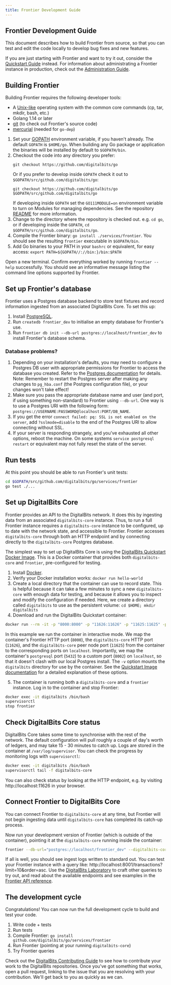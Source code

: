 ```yaml
---
title: Frontier Development Guide
---
```

## Frontier Development Guide

This document describes how to build Frontier from source, so that you can test and edit the code locally to develop bug fixes and new features.

If you are just starting with Frontier and want to try it out, consider the [Quickstart Guide](quickstart.md) instead. For information about administrating a Frontier instance in production, check out the [Administration Guide](admin.md).

## Building Frontier
Building Frontier requires the following developer tools:

- A [Unix-like](https://en.wikipedia.org/wiki/Unix-like) operating system with the common core commands (cp, tar, mkdir, bash, etc.)
- Golang 1.14 or later
- [git](https://git-scm.com/) (to check out Frontier's source code)
- [mercurial](https://www.mercurial-scm.org/) (needed for `go-dep`)

1. Set your [GOPATH](https://github.com/golang/go/wiki/GOPATH) environment variable, if you haven't already. The default `GOPATH` is `$HOME/go`. When building any Go package or application the binaries will be installed by default to `$GOPATH/bin`.
2. Checkout the code into any directory you prefer:
   ```
   git checkout https://github.com/digitalbits/go
   ```
   Or if you prefer to develop inside `GOPATH` check it out to `$GOPATH/src/github.com/digitalbits/go`:
   ```
   git checkout https://github.com/digitalbits/go $GOPATH/src/github.com/digitalbits/go
   ```
   If developing inside `GOPATH` set the `GO111MODULE=on` environment variable to turn on Modules for managing dependencies. See the repository [README](../../../../README.md#dependencies) for more information.
3. Change to the directory where the repository is checked out. e.g. `cd go`, or if developing inside the `GOPATH`, `cd $GOPATH/src/github.com/digitalbits/go`.
4. Compile the Frontier binary: `go install ./services/frontier`. You should see the resulting `frontier` executable in `$GOPATH/bin`.
5. Add Go binaries to your PATH in your `bashrc` or equivalent, for easy access: `export PATH=${GOPATH//://bin:}/bin:$PATH`

Open a new terminal. Confirm everything worked by running `frontier --help` successfully. You should see an informative message listing the command line options supported by Frontier.

## Set up Frontier's database
Frontier uses a Postgres database backend to store test fixtures and record information ingested from an associated DigitalBits Core. To set this up:
1. Install [PostgreSQL](https://www.postgresql.org/).
2. Run `createdb frontier_dev` to initialise an empty database for Frontier's use.
3. Run `frontier db init --db-url postgres://localhost/frontier_dev` to install Frontier's database schema.

### Database problems?
1. Depending on your installation's defaults, you may need to configure a Postgres DB user with appropriate permissions for Frontier to access the database you created. Refer to the [Postgres documentation](https://www.postgresql.org/docs/current/sql-createuser.html) for details. Note: Remember to restart the Postgres server after making any changes to `pg_hba.conf` (the Postgres configuration file), or your changes won't take effect!
2. Make sure you pass the appropriate database name and user (and port, if using something non-standard) to Frontier using `--db-url`. One way is to use a Postgres URI with the following form: `postgres://USERNAME:PASSWORD@localhost:PORT/DB_NAME`.
3. If you get the error `connect failed: pq: SSL is not enabled on the server`, add `?sslmode=disable` to the end of the Postgres URI to allow connecting without SSL.
4. If your server is responding strangely, and you've exhausted all other options, reboot the machine. On some systems `service postgresql restart` or equivalent may not fully reset the state of the server.

## Run tests
At this point you should be able to run Frontier's unit tests:
```bash
cd $GOPATH/src/github.com/digitalbits/go/services/frontier
go test ./...
```

## Set up DigitalBits Core
Frontier provides an API to the DigitalBits network. It does this by ingesting data from an associated `digitalbits-core` instance. Thus, to run a full Frontier instance requires a `digitalbits-core` instance to be configured, up to date with the network state, and accessible to Frontier. Frontier accesses `digitalbits-core` through both an HTTP endpoint and by connecting directly to the `digitalbits-core` Postgres database.

The simplest way to set up DigitalBits Core is using the [DigitalBits Quickstart Docker Image](https://github.com/digitalbits/docker-digitalbits-core-frontier). This is a Docker container that provides both `digitalbits-core` and `frontier`, pre-configured for testing.

1. Install [Docker](https://www.docker.com/get-started).
2. Verify your Docker installation works: `docker run hello-world`
3. Create a local directory that the container can use to record state. This is helpful because it can take a few minutes to sync a new `digitalbits-core` with enough data for testing, and because it allows you to inspect and modify the configuration if needed. Here, we create a directory called `digitalbits` to use as the persistent volume: `cd $HOME; mkdir digitalbits`
4. Download and run the DigitalBits Quickstart container:

```bash
docker run --rm -it -p "8000:8000" -p "11626:11626" -p "11625:11625" -p"8002:5432" -v $HOME/digitalbits:/opt/digitalbits --name digitalbits digitalbits/quickstart --testnet
```

In this example we run the container in interactive mode. We map the container's Frontier HTTP port (`8000`), the `digitalbits-core` HTTP port (`11626`), and the `digitalbits-core` peer node port (`11625`) from the container to the corresponding ports on `localhost`. Importantly, we map the container's `postgresql` port (`5432`) to a custom port (`8002`) on `localhost`, so that it doesn't clash with our local Postgres install.
The `-v` option mounts the `digitalbits` directory for use by the container. See the [Quickstart Image documentation](https://github.com/digitalbits/docker-digitalbits-core-frontier) for a detailed explanation of these options.

5. The container is running both a `digitalbits-core` and a `frontier` instance. Log in to the container and stop Frontier:
```bash
docker exec -it digitalbits /bin/bash
supervisorctl
stop frontier
```

## Check DigitalBits Core status
DigitalBits Core takes some time to synchronise with the rest of the network. The default configuration will pull roughly a couple of day's worth of ledgers, and may take 15 - 30 minutes to catch up. Logs are stored in the container at `/var/log/supervisor`. You can check the progress by monitoring logs with `supervisorctl`:
```bash
docker exec -it digitalbits /bin/bash
supervisorctl tail -f digitalbits-core
```

You can also check status by looking at the HTTP endpoint, e.g. by visiting http://localhost:11626 in your browser.

## Connect Frontier to DigitalBits Core
You can connect Frontier to `digitalbits-core` at any time, but Frontier will not begin ingesting data until `digitalbits-core` has completed its catch-up process.

Now run your development version of Frontier (which is outside of the container), pointing it at the `digitalbits-core` running inside the container:

```bash
frontier --db-url="postgres://localhost/frontier_dev" --digitalbits-core-db-url="postgres://digitalbits:postgres@localhost:8002/core" --digitalbits-core-url="http://localhost:11626" --port 8001 --network-passphrase "Test SDF Network ; September 2015" --ingest
```

If all is well, you should see ingest logs written to standard out. You can test your Frontier instance with a query like: http://localhost:8001/transactions?limit=10&order=asc. Use the [DigitalBits Laboratory](https://www.digitalbits.org/laboratory/) to craft other queries to try out,
and read about the available endpoints and see examples in the [Frontier API reference](https://www.digitalbits.org/developers/frontier/reference/).

## The development cycle
Congratulations! You can now run the full development cycle to build and test your code.
1. Write code + tests
2. Run tests
3. Compile Frontier: `go install github.com/digitalbits/go/services/frontier`
4. Run Frontier (pointing at your running `digitalbits-core`)
5. Try Frontier queries

Check out the [DigitalBits Contributing Guide](https://github.com/digitalbits/docs/blob/master/CONTRIBUTING.md) to see how to contribute your work to the DigitalBits repositories. Once you've got something that works, open a pull request, linking to the issue that you are resolving with your contribution. We'll get back to you as quickly as we can.
